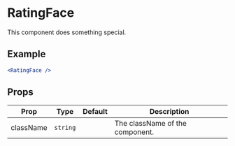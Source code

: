 # RatingFace

This component does something special.

## Example

```jsx
<RatingFace />
```

## Props

| Prop      | Type     | Default | Description                     |
| --------- | -------- | ------- | ------------------------------- |
| className | `string` |         | The className of the component. |
